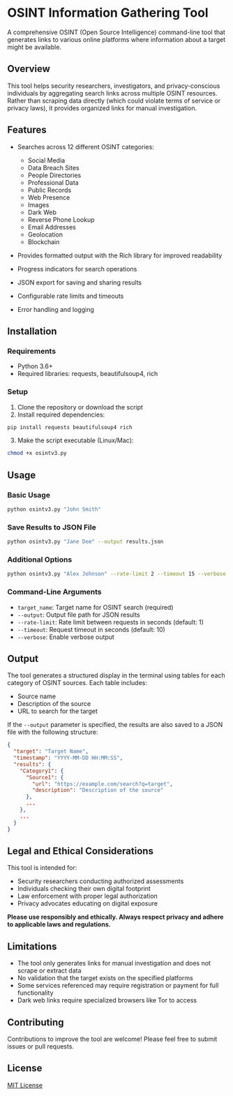 # OSINT Information Gathering Tool

A comprehensive OSINT (Open Source Intelligence) command-line tool that generates links to various online platforms where information about a target might be available.

## Overview

This tool helps security researchers, investigators, and privacy-conscious individuals by aggregating search links across multiple OSINT resources. Rather than scraping data directly (which could violate terms of service or privacy laws), it provides organized links for manual investigation.

## Features

- Searches across 12 different OSINT categories:
  - Social Media
  - Data Breach Sites
  - People Directories
  - Professional Data
  - Public Records
  - Web Presence
  - Images
  - Dark Web
  - Reverse Phone Lookup
  - Email Addresses
  - Geolocation
  - Blockchain

- Provides formatted output with the Rich library for improved readability
- Progress indicators for search operations
- JSON export for saving and sharing results
- Configurable rate limits and timeouts
- Error handling and logging

## Installation

### Requirements
- Python 3.6+
- Required libraries: requests, beautifulsoup4, rich

### Setup

1. Clone the repository or download the script
2. Install required dependencies:

```bash
pip install requests beautifulsoup4 rich
```

3. Make the script executable (Linux/Mac):

```bash
chmod +x osintv3.py
```

## Usage

### Basic Usage

```bash
python osintv3.py "John Smith"
```

### Save Results to JSON File

```bash
python osintv3.py "Jane Doe" --output results.json
```

### Additional Options

```bash
python osintv3.py "Alex Johnson" --rate-limit 2 --timeout 15 --verbose
```

### Command-Line Arguments

- `target_name`: Target name for OSINT search (required)
- `--output`: Output file path for JSON results
- `--rate-limit`: Rate limit between requests in seconds (default: 1)
- `--timeout`: Request timeout in seconds (default: 10)
- `--verbose`: Enable verbose output

## Output

The tool generates a structured display in the terminal using tables for each category of OSINT sources. Each table includes:
- Source name
- Description of the source
- URL to search for the target

If the `--output` parameter is specified, the results are also saved to a JSON file with the following structure:

```json
{
  "target": "Target Name",
  "timestamp": "YYYY-MM-DD HH:MM:SS",
  "results": {
    "Category1": {
      "Source1": {
        "url": "https://example.com/search?q=target",
        "description": "Description of the source"
      },
      ...
    },
    ...
  }
}
```

## Legal and Ethical Considerations

This tool is intended for:
- Security researchers conducting authorized assessments
- Individuals checking their own digital footprint
- Law enforcement with proper legal authorization
- Privacy advocates educating on digital exposure

**Please use responsibly and ethically. Always respect privacy and adhere to applicable laws and regulations.**

## Limitations

- The tool only generates links for manual investigation and does not scrape or extract data
- No validation that the target exists on the specified platforms
- Some services referenced may require registration or payment for full functionality
- Dark web links require specialized browsers like Tor to access

## Contributing

Contributions to improve the tool are welcome! Please feel free to submit issues or pull requests.

## License

[MIT License](LICENSE)
